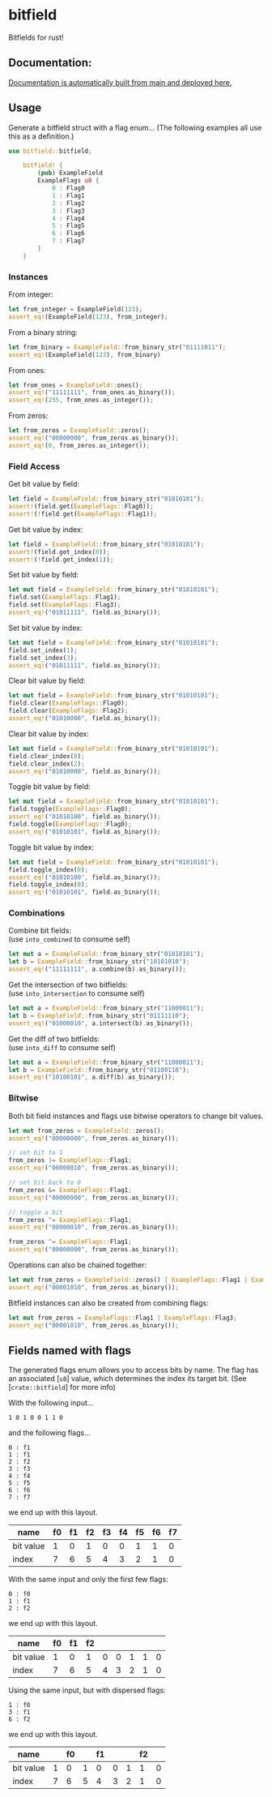 # bitfield

Bitfields for rust!

## Documentation:

[Documentation is automatically built from main and deployed here.](https://manoadamro.github.io/bitfield-rs/)

## Usage

Generate a bitfield struct with a flag enum...
(The following examples all use this as a definition.)
```rust
use bitfield::bitfield;

    bitfield! {
        (pub) ExampleField
        ExampleFlags u8 {
            0 : Flag0
            1 : Flag1
            2 : Flag2
            3 : Flag3
            4 : Flag4
            5 : Flag5
            6 : Flag6
            7 : Flag7
        }
    }
```

### Instances

From integer:
```rust
let from_integer = ExampleField(123);
assert_eq!(ExampleField(123), from_integer);
```

From a binary string:
```rust
let from_binary = ExampleField::from_binary_str("01111011");
assert_eq!(ExampleField(123), from_binary)
```

From ones:
```rust
let from_ones = ExampleField::ones();
assert_eq!("11111111", from_ones.as_binary());
assert_eq!(255, from_ones.as_integer());
```

From zeros:
```rust
let from_zeros = ExampleField::zeros();
assert_eq!("00000000", from_zeros.as_binary());
assert_eq!(0, from_zeros.as_integer());
```

### Field Access

Get bit value by field:
```rust
let field = ExampleField::from_binary_str("01010101");
assert!(field.get(ExampleFlags::Flag0));
assert!(!field.get(ExampleFlags::Flag1));
```

Get bit value by index:

```rust
let field = ExampleField::from_binary_str("01010101");
assert!(field.get_index(0));
assert!(!field.get_index(1));
```

Set bit value by field:

```rust
let mut field = ExampleField::from_binary_str("01010101");
field.set(ExampleFlags::Flag1);
field.set(ExampleFlags::Flag3);
assert_eq!("01011111", field.as_binary());
```

Set bit value by index:

```rust
let mut field = ExampleField::from_binary_str("01010101");
field.set_index(1);
field.set_index(3);
assert_eq!("01011111", field.as_binary());
```

Clear bit value by field:

```rust
let mut field = ExampleField::from_binary_str("01010101");
field.clear(ExampleFlags::Flag0);
field.clear(ExampleFlags::Flag2);
assert_eq!("01010000", field.as_binary());
```

Clear bit value by index:

```rust
let mut field = ExampleField::from_binary_str("01010101");
field.clear_index(0);
field.clear_index(2);
assert_eq!("01010000", field.as_binary());
```

Toggle bit value by field:

```rust
let mut field = ExampleField::from_binary_str("01010101");
field.toggle(ExampleFlags::Flag0);
assert_eq!("01010100", field.as_binary());
field.toggle(ExampleFlags::Flag0);
assert_eq!("01010101", field.as_binary());
```

Toggle bit value by index:

```rust
let mut field = ExampleField::from_binary_str("01010101");
field.toggle_index(0);
assert_eq!("01010100", field.as_binary());
field.toggle_index(0);
assert_eq!("01010101", field.as_binary());
```

### Combinations

Combine bit fields: <br>
(use `into_combined` to consume self)

```rust
let mut a = ExampleField::from_binary_str("01010101");
let b = ExampleField::from_binary_str("10101010");
assert_eq!("11111111", a.combine(b).as_binary());
```

Get the intersection of two bitfields: <br>
(use `into_intersection` to consume self)
```rust
let mut a = ExampleField::from_binary_str("11000011");
let b = ExampleField::from_binary_str("01111110");
assert_eq!("01000010", a.intersect(b).as_binary());
```

Get the diff of two bitfields: <br>
(use `into_diff` to consume self)

```rust
let mut a = ExampleField::from_binary_str("11000011");
let b = ExampleField::from_binary_str("01100110");
assert_eq!("10100101", a.diff(b).as_binary());
```

### Bitwise

Both bit field instances and flags use bitwise operators to change bit values.

```rust
let mut from_zeros = ExampleField::zeros();
assert_eq!("00000000", from_zeros.as_binary());

// set bit to 1
from_zeros |= ExampleFlags::Flag1;
assert_eq!("00000010", from_zeros.as_binary());

// set bit back to 0
from_zeros &= ExampleFlags::Flag1;
assert_eq!("00000000", from_zeros.as_binary());

// toggle a bit
from_zeros ^= ExampleFlags::Flag1;
assert_eq!("00000010", from_zeros.as_binary());

from_zeros ^= ExampleFlags::Flag1;
assert_eq!("00000000", from_zeros.as_binary());
```

Operations can also be chained together:

```rust
let mut from_zeros = ExampleField::zeros() | ExampleFlags::Flag1 | ExampleFlags::Flag3;
assert_eq!("00001010", from_zeros.as_binary());

```

Bitfield instances can also be created from combining flags:

```rust
let mut from_zeros = ExampleFlags::Flag1 | ExampleFlags::Flag3;
assert_eq!("00001010", from_zeros.as_binary());

```

## Fields named with flags

The generated flags enum allows you to access bits by name.
The flag has an associated [`u8`] value,
which determines the index its target bit.
(See [`crate::bitfield`] for more info)

With the following input...
```no_compile
1 0 1 0 0 1 1 0
```

and the following flags...
```no_compile
0 : f1
1 : f1
2 : f2
3 : f3
4 : f4
5 : f5
6 : f6
7 : f7
```

we end up with this layout.

| name      | f0 | f1 | f2 | f3 | f4 | f5 | f6 | f7 |
|-----------|----|----|----|----|----|----|----|----|
| bit value | 1  | 0  | 1  | 0  | 0  | 1  | 1  | 0  |
| index     | 7  | 6  | 5  | 4  | 3  | 2  | 1  | 0  |


With the same input and only the first few flags:

```no_compile
0 : f0
1 : f1
2 : f2
```

we end up with this layout.

| name      | f0 | f1 | f2 |    |    |    |    |    |
|-----------|----|----|----|----|----|----|----|----|
| bit value | 1  | 0  | 1  | 0  | 0  | 1  | 1  | 0  |
| index     | 7  | 6  | 5  | 4  | 3  | 2  | 1  | 0  |


Using the same input, but with dispersed flags:

```no_compile
1 : f0
3 : f1
6 : f2
```

we end up with this layout.

| name      |    | f0 |    | f1 |    |    | f2 |    |
|-----------|----|----|----|----|----|----|----|----|
| bit value | 1  | 0  | 1  | 0  | 0  | 1  | 1  | 0  |
| index     | 7  | 6  | 5  | 4  | 3  | 2  | 1  | 0  |
